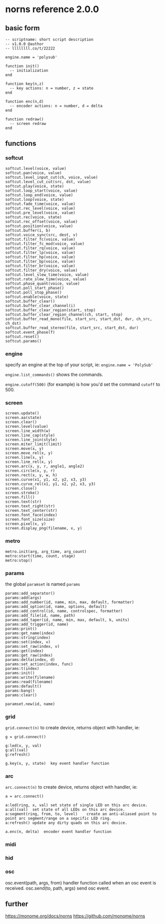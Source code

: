 # norns reference 2.0.0

## basic form

```
-- scriptname: short script description
-- v1.0.0 @author
-- llllllll.co/t/22222

engine.name = 'polysub'

function init()
  -- initialization
end

function key(n,z)
  -- key actions: n = number, z = state
end

function enc(n,d)
  -- encoder actions: n = number, d = delta
end

function redraw()
  -- screen redraw
end
```


## functions

### softcut

```
softcut.level(voice, value)
softcut.pan(voice, value)
softcut.level_input_cut(ch, voice, value)
softcut.level_cut_cut(src, dst, value)
softcut.play(voice, state)
softcut.loop_start(voice, value)
softcut.loop_end(voice, value)
softcut.loop(voice, state)
softcut.fade_time(voice, value)
softcut.rec_level(voice, value)
softcut.pre_level(voice, value)
softcut.rec(voice, state)
softcut.rec_offset(voice, value)
softcut.position(voice, value)
softcut.buffer(i, b)
softcut.voice_sync(src, dest, v)
softcut.filter_fc(voice, value)
softcut.filter_fc_mod(voice, value)
softcut.filter_rq(voice, value)
softcut.filter_lp(voice, value)
softcut.filter_hp(voice, value)
softcut.filter_bp(voice, value)
softcut.filter_br(voice, value)
softcut.filter_dry(voice, value)
softcut.level_slew_time(voice, value)
softcut.rate_slew_time(voice, value)
softcut.phase_quant(voice, value)
softcut.poll_start_phase()
softcut.poll_stop_phase()
softcut.enable(voice, state)
softcut.buffer_clear()
softcut.buffer_clear_channel(i)
softcut.buffer_clear_region(start, stop)
softcut.buffer_clear_region_channel(ch, start, stop)
softcut.buffer_read_mono(file, start_src, start_dst, dur, ch_src, ch_dst)
softcut.buffer_read_stereo(file, start_src, start_dst, dur)
softcut.event_phase(f)
softcut.reset()
softcut.params()
```

### engine

specify an engine at the top of your script, ie: `engine.name = 'PolySub'`

`engine.list_commands()` shows the commands.

`engine.cutoff(500)` (for example) is how you'd set the command `cutoff` to 500.


### screen

```
screen.update()
screen.aa(state)
screen.clear()
screen.level(value)
screen.line_width(w)
screen.line_cap(style)
screen.line_join(style)
screen.miter_limit(limit)
screen.move(x, y)
screen.move_rel(x, y)
screen.line(x, y)
screen.line_rel(x, y)
screen.arc(x, y, r, angle1, angle2)
screen.circle(x, y, r)
screen.rect(x, y, w, h)
screen.curve(x1, y1, x2, y2, x3, y3)
screen.curve_rel(x1, y1, x2, y2, x3, y3)
screen.close()
screen.stroke()
screen.fill()
screen.text(str)
screen.text_right(str)
screen.text_center(str)
screen.font_face(index)
screen.font_size(size)
screen.pixel(x, y)
screen.display_png(filename, x, y)
```

### metro

```
metro.init(arg, arg_time, arg_count)
metro:start(time, count, stage)
metro:stop()
```

### params

the global `paramset` is named `params`

```
params:add_separator()
params:add(args)
params:add_number(id, name, min, max, default, formatter)
params:add_option(id, name, options, default)
params:add_control(id, name, controlspec, formatter)
params:add_file(id, name, path)
params:add_taper(id, name, min, max, default, k, units)
params:add_trigger(id, name)
params:print()
params:get_name(index)
params:string(index)
params:set(index, v)
params:set_raw(index, v)
params:get(index)
params:get_raw(index)
params:delta(index, d)
params:set_action(index, func)
params:t(index)
params:init()
params:write(filename)
params:read(filename)
params:default()
params:bang()
params:clear()

paramset.new(id, name)
```

### grid

`grid.connect(n)` to create device, returns object with handler, ie:

`g = grid.connect()`

```
g:led(x, y, val)
g:all(val)
g:refresh()

g.key(x, y, state)  key event handler function
```

### arc

`arc.connect(n)` to create device, returns object with handler, ie:

`a = arc.connect()`

```
a:led(ring, x, val)	set state of single LED on this arc device.
a:all(val)	set state of all LEDs on this arc device.
a:segment(ring, from, to, level)	create an anti-aliased point to point arc segment/range on a sepcific LED ring.
a:refresh()	update any dirty quads on this arc device.

a.enc(n, delta)  encoder event handler function
```


### midi



### hid



### osc

osc.event(path, args, from)	handler function called when an osc event is received.
osc.send(to, path, args)	 send osc event.


## further

https://monome.org/docs/norns
https://github.com/monome/norns

